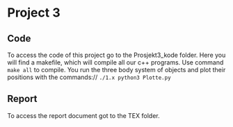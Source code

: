 # Project 3

## Code

To access the code of this project go to the Prosjekt3_kode folder. Here you will find a makefile, which will compile all our c++ programs. Use command `make all` to compile. You run the three body system of objects and plot their positions with the commands://
`./1.x
python3 Plotte.py`



## Report

To access the report document got to the TEX folder. 
